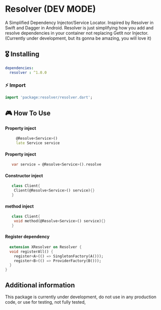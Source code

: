 # Resolver (DEV MODE)

A Simplified Dependency Injector/Service Locator. Inspired by Resolver in Swift and Dagger in Android. Resolver is just simplifying how you add and resolve dependencies in your container not replacing GetIt nor Injector. 
(Currently under development, but its gonna be amazing, you will love it)

## 🎖 Installing

```yaml
dependencies:
  resolver : ^1.0.0
```

### ⚡️ Import
```dart
import 'package:resolver/resolver.dart';
```

## 🎮 How To Use

#### Property inject
```dart
     @Resolve<Service>()
     late Service service
```

#### Property inject
```dart
   var service = @Resolve<Service>().resolve
```

#### Constructor inject
```dart
   class Client{
    Client(@Resolve<Service>() service){}
   }
```
#### method inject
```dart
   class Client{
    void method(@Resolve<Service>() service){}
   }
```


#### Register dependency
```dart
  extension XResolver on Resolver {
  void registerAll() {
    register<A>(() => SingletonFactory(A()));
    register<B>(() => ProviderFactory(B()));
  }
}
```

## Additional information
This package is currently under development, do not use in any production code, or use for testing, not fully tested, 